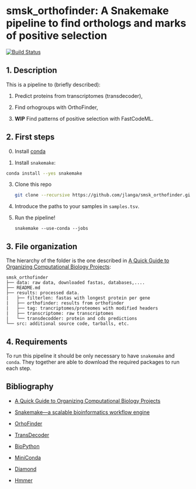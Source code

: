 # smsk_orthofinder: A Snakemake pipeline to find orthologs and marks of positive selection

[![Build Status](https://travis-ci.org/jlanga/smsk_orthofinder.svg?branch=master)](https://travis-ci.org/jlanga/smsk)

## 1. Description

This is a pipeline to (briefly described):

1. Predict proteins from transcriptomes (transdecoder),

2. Find orhogroups with OrthoFinder,

3. __WIP__ Find patterns of positive selection with FastCodeML.

## 2. First steps

0. Install [conda](https://conda.io/miniconda.html)

1. Install `snakemake`:

```sh
conda install --yes snakemake
```

3. Clone this repo

    ```sh
    git clone --recursive https://github.com/jlanga/smsk_orthofinder.git
    ```

4. Introduce the paths to your samples in `samples.tsv`.

5. Run the pipeline!

    ```
    snakemake --use-conda --jobs
    ```




## 3. File organization

The hierarchy of the folder is the one described in [A Quick Guide to Organizing Computational Biology Projects](http://journals.plos.org/ploscompbiol/article?id=10.1371/journal.pcbi.1000424):

```
smsk_orthofinder
├── data: raw data, downloaded fastas, databases,....
├── README.md
├── results: processed data.
|   ├── filterlen: fastas with longest protein per gene
|   ├── orthofinder: results from orthofinder
|   ├── tag: trancriptomes/proteomes with modified headers
|   ├── transcriptome: raw transcriptomes
|   └── transdecodder: protein and cds predictions
└── src: additional source code, tarballs, etc.
```


## 4. Requirements

To run this pipeline it should be only necessary to have `snakemake` and `conda`. They together are able to download the required packages to run each step.



## Bibliography

- [A Quick Guide to Organizing Computational Biology Projects](http://journals.plos.org/ploscompbiol/article?id=10.1371/journal.pcbi.1000424)

- [Snakemake—a scalable bioinformatics workflow engine](http://bioinformatics.oxfordjournals.org/content/28/19/2520)

- [OrhoFinder](https://github.com/davidemms/OrthoFinder)

- [TransDecoder](https://github.com/TransDecoder/TransDecoder)

- [BioPython](https://github.com/biopython)

- [MiniConda](https://conda.io/miniconda.html)

- [Diamond](https://github.com/bbuchfink/diamond)

- [Hmmer](http://hmmer.org)
